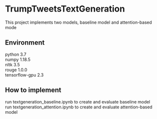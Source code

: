 # TrumpTweetsTextGeneration
This project implements two models, baseline model and attention-based mode

## Environment
python          3.7<br>
numpy           1.18.5<br>
nltk            3.5<br>
rouge           1.0.0<br>
tensorflow-gpu  2.3

## How to implement
run textgeneration_baseline.ipynb to create and evaluate baseline model<br>
run textgeneration_attention.ipynb to create and evaluate attention-based model
